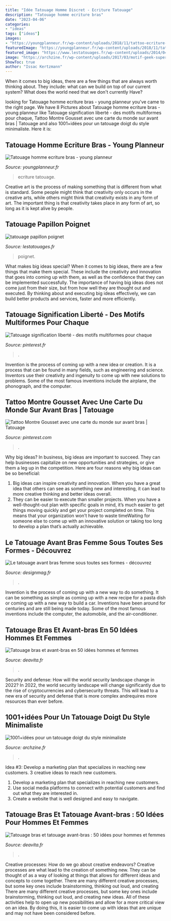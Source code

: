 ```yaml
---
title: "Idée Tatouage Homme Discret - Ecriture Tatouage"
description: "Tatouage homme ecriture bras"
date: "2023-04-06"
categories:
- "ideas"
tags: ["ideas"]
images:
- "https://youngplanneur.fr/wp-content/uploads/2018/11/tattoo-ecriture-plume-bras-1.jpg"
featuredImage: "https://youngplanneur.fr/wp-content/uploads/2018/11/tattoo-ecriture-plume-bras-1.jpg"
featured_image: "https://www.lestatouages.fr/wp-content/uploads/2014/04/tatouage-papillon-poignet.jpg"
image: "https://archzine.fr/wp-content/uploads/2017/03/motif-geek-superhéros-tatouage-sur-main-homme.jpg"
ShowToc: true
author: "Issac Kertzmann"
---
```



When it comes to big ideas, there are a few things that are always worth thinking about. They include: what can we build on top of our current system? What does the world need that we don't currently Have?

	

		
looking for Tatouage homme ecriture bras - young planneur you've came to the right page. We have 8 Pictures about Tatouage homme ecriture bras - young planneur like Tatouage signification liberté - des motifs multiformes pour chaque, Tattoo Montre Gousset avec une carte du monde sur avant bras | Tatouage and also 1001+idées pour un tatouage doigt du style minimaliste. Here it is:
		
    
## Tatouage Homme Ecriture Bras - Young Planneur

<img loading=lazy src="https://youngplanneur.fr/wp-content/uploads/2018/11/tattoo-ecriture-plume-bras-1.jpg" onerror="this.onerror=null;this.src='https://tse4.mm.bing.net/th?id=OIP.inHbImgpU1It8ogTfm7f_gHaFj&amp;pid=15.1';" alt="Tatouage homme ecriture bras - young planneur">

_Source: youngplanneur.fr_

>ecriture tatouage. 

	

Creative art is the process of making something that is different from what is standard. Some people might think that creativity only occurs in the creative arts, while others might think that creativity exists in any form of art. The important thing is that creativity takes place in any form of art, so long as it is kept alive by people.

    
## Tatouage Papillon Poignet

<img loading=lazy src="https://www.lestatouages.fr/wp-content/uploads/2014/04/tatouage-papillon-poignet.jpg" onerror="this.onerror=null;this.src='https://tse4.mm.bing.net/th?id=OIP.sExbbrvrIVtNvz_DSmvcLgHaHa&amp;pid=15.1';" alt="tatouage papillon poignet">

_Source: lestatouages.fr_

>poignet. 

	

What makes big ideas special?
When it comes to big ideas, there are a few things that make them special. These include the creativity and innovation that goes into coming up with them, as well as the confidence that they can be implemented successfully. The importance of having big ideas does not come just from their size, but from how well they are thought out and executed. By thinking about and executing big ideas effectively, we can build better products and services, faster and more efficiently.

    
## Tatouage Signification Liberté - Des Motifs Multiformes Pour Chaque

<img loading=lazy src="https://i.pinimg.com/736x/06/db/ee/06dbee38564368b4c7af42cfa7c76ae4.jpg" onerror="this.onerror=null;this.src='https://tse1.mm.bing.net/th?id=OIP.52SsorEpKjENJc05GiZSmgHaIK&amp;pid=15.1';" alt="Tatouage signification liberté - des motifs multiformes pour chaque">

_Source: pinterest.fr_

>. 

	

Invention is the process of coming up with a new idea or creation. It is a process that can be found in many fields, such as engineering and science. Inventors use their creativity and ingenuity to come up with new solutions to problems. Some of the most famous inventions include the airplane, the phonograph, and the computer.

    
## Tattoo Montre Gousset Avec Une Carte Du Monde Sur Avant Bras | Tatouage

<img loading=lazy src="https://i.pinimg.com/736x/c0/25/b0/c025b0df5cc77264490bbff1fdd8b7df.jpg" onerror="this.onerror=null;this.src='https://tse1.mm.bing.net/th?id=OIP.k3J5PmllDPpbqVhVfFOk0QHaHx&amp;pid=15.1';" alt="Tattoo Montre Gousset avec une carte du monde sur avant bras | Tatouage">

_Source: pinterest.com_

>. 

	

Why big ideas?
In business, big ideas are important to succeed. They can help businesses capitalize on new opportunities and strategies, or give them a leg up in the competition. Here are four reasons why big ideas can be so beneficial: 
1) Big ideas can inspire creativity and innovation. When you have a great idea that others can see as something new and interesting, it can lead to more creative thinking and better ideas overall. 
2) They can be easier to execute than smaller projects. When you have a well-thought-out plan with specific goals in mind, it’s much easier to get things moving quickly and get your project completed on time. This means that your organization won’t have to waste timeWaiting for someone else to come up with an innovative solution or taking too long to develop a plan that’s actually achievable.

    
## Le Tatouage Avant Bras Femme Sous Toutes Ses Formes - Découvrez

<img loading=lazy src="https://designmag.fr/wp-content/uploads/2017/06/idee-watercolor-encre-couleurs.jpg" onerror="this.onerror=null;this.src='https://tse1.mm.bing.net/th?id=OIP.nT90WklEI9t39mUVaE8Q2wHaHa&amp;pid=15.1';" alt="Le tatouage avant bras femme sous toutes ses formes - découvrez">

_Source: designmag.fr_

>. 

	

Invention is the process of coming up with a new way to do something. It can be something as simple as coming up with a new recipe for a pasta dish or coming up with a new way to build a car. Inventions have been around for centuries and are still being made today. Some of the most famous inventions include the computer, the automobile, and the air-conditioner.

    
## Tatouage Bras Et Avant-bras En 50 Idées Hommes Et Femmes

<img loading=lazy src="http://deavita.fr/wp-content/uploads/2015/02/tatouage-avant-bras-poignet-homme-femme-masque-rouge.jpg" onerror="this.onerror=null;this.src='https://tse4.mm.bing.net/th?id=OIP.J2U6EFFNwkJsSyE56P3O6gHaLG&amp;pid=15.1';" alt="Tatouage bras et avant-bras en 50 idées hommes et femmes">

_Source: deavita.fr_

>. 

	

Security and defense: How will the world security landscape change in 2022?
In 2022, the world security landscape will change significantly due to the rise of cryptocurrencies and cybersecurity threats. This will lead to a new era of security and defense that is more complex andrequires more resources than ever before.

    
## 1001+idées Pour Un Tatouage Doigt Du Style Minimaliste

<img loading=lazy src="https://archzine.fr/wp-content/uploads/2017/03/motif-geek-superhéros-tatouage-sur-main-homme.jpg" onerror="this.onerror=null;this.src='https://tse1.mm.bing.net/th?id=OIP.OBS1vns88q89WCHF4BiPiwHaHa&amp;pid=15.1';" alt="1001+idées pour un tatouage doigt du style minimaliste">

_Source: archzine.fr_

>. 

	

Idea #3: Develop a marketing plan that specializes in reaching new customers.
3 creative ideas to reach new customers.
1. Develop a marketing plan that specializes in reaching new customers. 
2. Use social media platforms to connect with potential customers and find out what they are interested in. 
3. Create a website that is well designed and easy to navigate.

    
## Tatouage Bras Et Tatouage Avant-bras : 50 Idées Pour Hommes Et Femmes

<img loading=lazy src="https://deavita.fr/wp-content/uploads/2015/02/idée-tatouage-avant-bras-femme-style-henné.jpg" onerror="this.onerror=null;this.src='https://tse4.mm.bing.net/th?id=OIP.rY5QPcfzHr9uhlYYHRVbZAHaKE&amp;pid=15.1';" alt="Tatouage bras et tatouage avant-bras : 50 idées pour hommes et femmes">

_Source: deavita.fr_

>. 

	

Creative processes: How do we go about creative endeavors?
Creative processes are what lead to the creation of something new. They can be thought of as a way of looking at things that allows for different ideas and concepts to come together. There are many different creative processes, but some key ones include brainstorming, thinking out loud, and creating 
There are many different creative processes, but some key ones include brainstorming, thinking out loud, and creating new ideas. All of these activities help to open up new possibilities and allow for a more critical view on an idea. By doing this, it is easier to come up with ideas that are unique and may not have been considered before.

